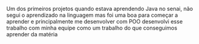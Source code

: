 Um dos primeiros projetos quando estava aprendendo Java no senai, não segui o aprendizado na linguagem mas foi uma boa para começar a aprender e principalmente me desenvolver com POO
desenvolvi esse trabalho com minha equipe como um trabalho do que conseguimos aprender da matéria
